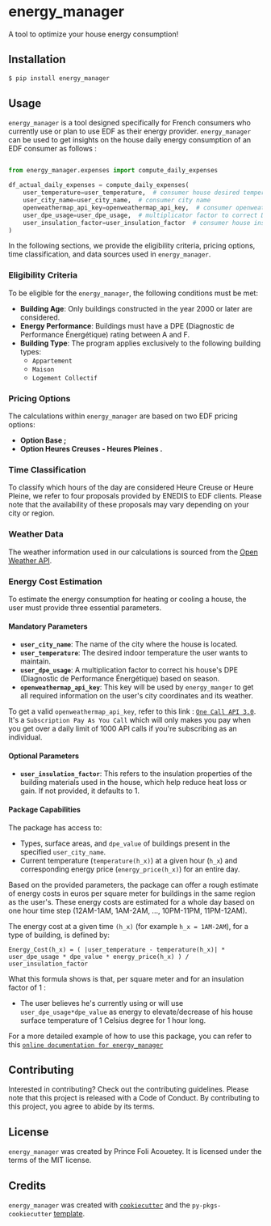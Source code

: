 # energy_manager

A tool to optimize your house energy consumption!

## Installation

```bash
$ pip install energy_manager
```

## Usage

`energy_manager` is a tool designed specifically for French consumers who currently use or plan to use EDF as their energy provider. `energy_manager` can be used to get insights on the house daily energy consumption of an EDF consumer as follows :

```python

from energy_manager.expenses import compute_daily_expenses

df_actual_daily_expenses = compute_daily_expenses(
    user_temperature=user_temperature,  # consumer house desired temperature
    user_city_name=user_city_name,  # consumer city name
    openweathermap_api_key=openweathermap_api_key,  # consumer openweathermap api key
    user_dpe_usage=user_dpe_usage,  # multiplicator factor to correct DPE value
    user_insulation_factor=user_insulation_factor  # consumer house insulation factor (optional)
)
```

In the following sections, we provide the eligibility criteria, pricing options, time classification, and data sources used in `energy_manager`.

### Eligibility Criteria

To be eligible for the `energy_manager`, the following conditions must be met:

- **Building Age**: Only buildings constructed in the year 2000 or later are considered.
- **Energy Performance**: Buildings must have a DPE (Diagnostic de Performance Énergétique) rating between A and F.
- **Building Type**: The program applies exclusively to the following building types:
  - `Appartement`
  - `Maison`
  - `Logement Collectif`

### Pricing Options

The calculations within `energy_manager` are based on two EDF pricing options:

- **Option Base ;**
- **Option Heures Creuses - Heures Pleines .**

### Time Classification
To classify which hours of the day are considered Heure Creuse or Heure Pleine, we refer to four proposals provided by ENEDIS to EDF clients. 
Please note that the availability of these proposals may vary depending on your city or region.

### Weather Data
The weather information used in our calculations is sourced from the [Open Weather API](https://openweathermap.org/).

### Energy Cost Estimation

To estimate the energy consumption for heating or cooling a house, the user must provide three essential parameters.

#### Mandatory Parameters

- **`user_city_name`**: The name of the city where the house is located.
- **`user_temperature`**: The desired indoor temperature the user wants to maintain.
- **`user_dpe_usage`**: A multiplication factor to correct his house's DPE (Diagnostic de Performance Énergétique) based on season.
- **`openweathermap_api_key`**: This key will be used by `energy_manger` to get all required information on the user's city coordinates and its weather.

To get a valid `openweathermap_api_key`, refer to this link :  [`One Call API 3.0`](https://home.openweathermap.org/subscriptions/unauth_subscribe/onecall_30/base).
It's a `Subscription Pay As You Call` which will only makes you pay when you get over a daily limit of 1000 API calls if you're subscribing as an individual.

#### Optional Parameters

- **`user_insulation_factor`**: This refers to the insulation properties of the building materials used in the house, which help reduce heat loss or gain. If not provided, it defaults to 1.

#### Package Capabilities

The package has access to:

- Types, surface areas, and `dpe_value` of buildings present in the specified `user_city_name`.
- Current temperature (`temperature(h_x)`) at a given hour (`h_x`) and corresponding energy price (`energy_price(h_x)`) for an entire day.

Based on the provided parameters, the package can offer a rough estimate of energy costs in euros per square meter for buildings in the same region as the user's.
These energy costs are estimated for a whole day based on one hour time step (12AM-1AM, 1AM-2AM, ..., 10PM-11PM, 11PM-12AM).

The energy cost at a given time `(h_x)` (for example `h_x = 1AM-2AM`), for a type of building, is defined by:
```
Energy_Cost(h_x) = ( |user_temperature - temperature(h_x)| * user_dpe_usage * dpe_value * energy_price(h_x) ) / user_insulation_factor
```

What this formula shows is that, per square meter and for an insulation factor of 1 : 

- The user believes he's currently using or will use `user_dpe_usage*dpe_value` as energy to elevate/decrease of his house surface temperature of 1 Celsius degree for 1 hour long.

For a more detailed example of how to use this package, you can refer to this [`online documentation for energy_manager`](https://energy-manager.readthedocs.io/en/stable/)

## Contributing

Interested in contributing? Check out the contributing guidelines. 
Please note that this project is released with a Code of Conduct. 
By contributing to this project, you agree to abide by its terms.

## License
`energy_manager` was created by Prince Foli Acouetey. It is licensed under the terms of the MIT license.

## Credits
`energy_manager` was created with [`cookiecutter`](https://cookiecutter.readthedocs.io/en/latest/) and the `py-pkgs-cookiecutter` [template](https://github.com/py-pkgs/py-pkgs-cookiecutter).

